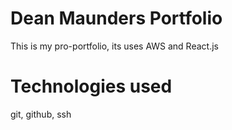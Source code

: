 # Dean Maunders Portfolio
This is my pro-portfolio, its uses AWS and React.js

# Technologies used
git, github, ssh
